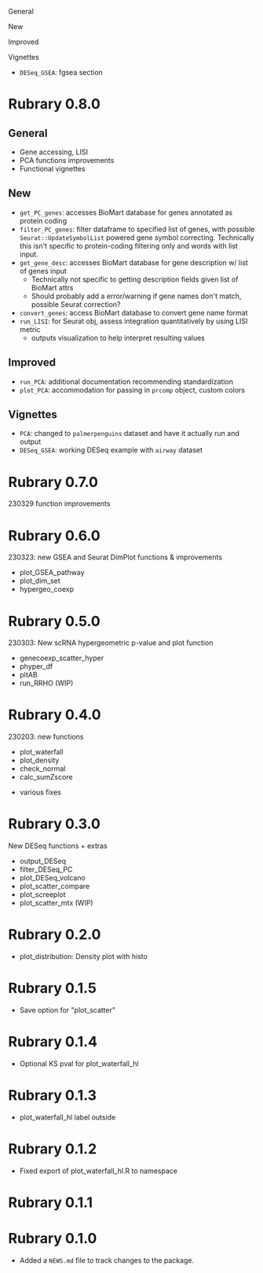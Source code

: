 General

New

Improved

Vignettes
- `DESeq_GSEA`: fgsea section

# Rubrary 0.8.0

## General
- Gene accessing, LISI
- PCA functions improvements
- Functional vignettes

## New
-   `get_PC_genes`: accesses BioMart database for genes annotated as
    protein coding
-   `filter_PC_genes`: filter dataframe to specified list of genes, with
    possible `Seurat::UpdateSymbolList` powered gene symbol correcting.
    Technically this isn't specific to protein-coding filtering only and
    words with list input.
-   `get_gene_desc`: accesses BioMart database for gene description w/
    list of genes input
    -   Technically not specific to getting description fields given
        list of BioMart attrs
    -   Should probably add a error/warning if gene names don't match,
        possible Seurat correction?
- `convert_genes`: access BioMart database to convert gene name format
-   `run_LISI`: for Seurat obj, assess integration quantitatively by
    using LISI metric
    -   outputs visualization to help interpret resulting values

## Improved
- `run_PCA`: additional documentation recommending standardization
- `plot_PCA`: accommodation for passing in `prcomp` object, custom colors

## Vignettes
- `PCA`: changed  to `palmerpenguins` dataset and have it actually run and output
- `DESeq_GSEA`: working DESeq example with `airway` dataset

# Rubrary 0.7.0
230329 function improvements

# Rubrary 0.6.0
230323: new GSEA and Seurat DimPlot functions & improvements

* plot_GSEA_pathway
* plot_dim_set
* hypergeo_coexp

# Rubrary 0.5.0
230303: New scRNA hypergeometric p-value and plot function

* genecoexp_scatter_hyper
* phyper_df
* pltAB
* run_RRHO (WIP)

# Rubrary 0.4.0
230203: new functions

- plot_waterfall
- plot_density
- check_normal
- calc_sumZscore
+ various fixes

# Rubrary 0.3.0
New DESeq functions + extras

* output_DESeq
* filter_DESeq_PC
* plot_DESeq_volcano
* plot_scatter_compare
* plot_screeplot
* plot_scatter_mtx (WIP)
    
# Rubrary 0.2.0
* plot_distribution: Density plot with histo

# Rubrary 0.1.5
* Save option for "plot_scatter"

# Rubrary 0.1.4
* Optional KS pval for plot_waterfall_hl

# Rubrary 0.1.3
* plot_waterfall_hl label outside

# Rubrary 0.1.2
* Fixed export of plot_waterfall_hl.R to namespace

# Rubrary 0.1.1

# Rubrary 0.1.0

* Added a `NEWS.md` file to track changes to the package.
